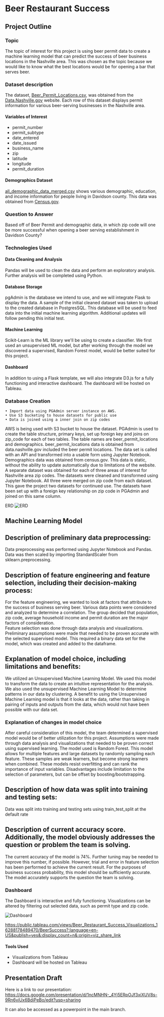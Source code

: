 # Beer Restaurant Success

## Project Outline

### Topic
The topic of interest for this project is using beer permit data to create a machine learning model that can predict the success of beer business locations in the Nashville area. This was chosen as the topic because we would like to know what the best locations would be for opening a bar that serves beer.

### Dataset description
The dataset, [Beer_Permit_Locations.csv](https://github.com/HannaKim4673/Beer_Restaurant_Success/blob/main/Beer_Permit_Locations.csv), was obtained from the [Data.Nashville.gov](https://data.nashville.gov/) website. Each row of this dataset displays permit information for various beer-serving businesses in the Nashville area.

#### Variables of Interest
- permit_number
- permit_subtype
- date_entered
- date_issued
- business_name
- zip
- latitude
- longitude
- permit_duration

#### Demographics Dataset
[all_demographic_data_merged.csv](https://github.com/HannaKim4673/Beer_Restaurant_Success/blob/main/Resources/all_demographic_data_merged.csv) shows various demographic, education, and income information for people living in Davidson county. This data was obtained from [Census.gov](https://www.census.gov/).

### Question to Answer
Based off of Beer Permit and demographic data, in which zip code will one be more successful when opening a beer serving establishment in Davidson County?

### Technologies Used

#### Data Cleaning and Analysis
Pandas will be used to clean the data and perform an exploratory analysis. Further analysis will be completed using Python.

#### Database Storage
pgAdmin is the database we intend to use, and we will integrate Flask to display the data.  A sample of the initial cleaned dataset was taken to upload to the created database in PostgresSQL.  This database will be used to feed data into the initial machine learning algorithm.  Additional updates will follow pending this initial test. 

#### Machine Learning
Scikit-Learn is the ML library we'll be using to create a classifier. We first used an unsupervised ML model, but after working through the model we discovered a supervised, Random Forest model, would be better suited for this project.

#### Dashboard
In addition to using a Flask template, we will also integrate D3.js for a fully functioning and interactive dashboard. The dashboard will be hosted on Tableau.  

### Database Creation
    • Import data using PGAdmin server instance on AWS.  
    • Use S3 bucketing to house datasets for public use
    • Data is joined using a inner join on zip codes

AWS is being used with S3 bucket to house the dataset.  PGAdmin is used to create the table structure, primary keys, set up foreign key and joins on zip_code for each of two tables.  The table names are beer_permit_locations and demographics.  beer_permit_locations data is obtained from data.nashville.gov included the beer permit locations.  The data set is called with an API and transformed into a usable form using Jupyter Notebook.  Demographics data was obtained from census.gov.  This data is static, without the ability to update automatically due to limitations of the website.  A separate dataset was obtained for each of three areas of interest for Nashville area zip codes.  The datasets were cleaned and transformed using Jupyter Notebook.  All three were merged on zip code from each dataset.  This gave the project two datasets for continued use.  The datasets have been set up with a foreign key relationship on zip code in PGAdmin and joined on this same column.

ERD
![ERD](https://user-images.githubusercontent.com/79231355/128651591-c4f0c780-0c70-4a2a-b7c9-aec99b44e341.png)

## Machine Learning Model

## Description of preliminary data preprocessing: 
Data preprocessing was performed using Jupyter Notebook and Pandas.   Data was then scaled by importing StandardScaler from sklearn.preprocessing. 

## Description of feature engineering and feature selection, including their decision-making process:
For the feature engineering, we wanted to look at factors that attribute to the success of business serving beer.  Various data points were considered and analyzed to determine a correlation.  The group decided that population, zip code, average household income and permit duration are the major factors of consideration.  
Feature selection was done through data analysis and visualizations.  Preliminary assumptions were made that needed to be proven accurate with the selected supervised model.  This required a binary data set for the model, which was created and added to the dataframe.  

## Explanation of model choice, including limitations and benefits:
We utilized an Unsupervised Machine Learning Model. We used this model to transform the data to create an intuitive representation for the analysis. We also used the unsupervised Machine Learning Model to determine patterns in our data by clustering. A benefit to using the Unsupervised Machine Learning model is that it looks at the data, rather than taking in pairing of inputs and outputs from the data, which would not have been possible with our data set. 
### Explanation of changes in model choice
After careful consideration of this model, the team determined a supervised model would be of better utilization for this project.  Assumptions were made through data analysis and visualizations that needed to be proven correct using supervised learning.  The model used is Random Forest.  This model allows for multiple features and large datasets by randomly sampling each feature.  These samples are weak learners, but become strong learners when combined.  These models resist overfitting and can rank the importance of input variables.  Disadvantages include limitation to the selection of parameters, but can be offset by boosting/bootstrapping. 

## Description of how data was split into training and testing sets:
Data was split into training and testing sets using train_test_split at the default rate 
## Description of current accuracy score. Additionally, the model obviously addresses the question or problem the team is solving.
The current accuracy of the model is 74%.  Further tuning may be needed to improve this number, if possible.  However, trial and error in feature selection has been performed to achieve the current result.  For the purposes of business success probability, this model should be sufficiently accurate.  The model accurately supports the question the team is solving. 

### Dashboard

The Dashboard is interactive and fully functioning. Visualizations can be altered by filtering out selected data, such as permit type and zip code.

![Dashboard](https://user-images.githubusercontent.com/79758494/129497690-13d7de8b-3df7-4a1e-9974-7c46823ec6ea.PNG)

https://public.tableau.com/views/Beer_Restaurant_Success_Visualizations_16288178489470/BeerSuccess?:language=en-US&publish=yes&:display_count=n&:origin=viz_share_link

#### Tools Used
* Visualizations from Tableau
* Dashboard will be hosted on Tableau

## Presentation Draft
Here is a link to our presentation: https://docs.google.com/presentation/d/1ncMNHN-_4Yj5ERpOJf3xiXUV8s-9Rn6viUx6BdiPeBo/edit?usp=sharing

It can also be accessed as a powerpoint in the main branch.
